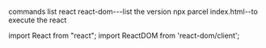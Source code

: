 

commands
list react react-dom---list the version
npx parcel index.html--to execute the react


import React from "react";
import ReactDOM from 'react-dom/client';
